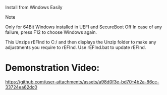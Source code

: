 Install from Windows Easily
>[!NOTE]
> Only for 64Bit Windows installed in UEFI and SecureBoot Off In case of any failure, press F12 to choose Windows again.
>
This Unzips rEFInd to C:/ and then displays the Unzip folder to make any adjustments you require to rEFInd.
Use rEFInd.bat to update rEFInd.

# Demonstration Video:
https://github.com/user-attachments/assets/a98d0f3e-bd70-4b2a-86cc-33724ea62dc0
